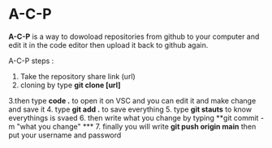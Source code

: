 # A-C-P

**A-C-P** is a way to dowoload repositories from github to your computer and edit it in the code editor then upload it back to github again.

A-C-P steps :

1. Take the repository share link (url)
2. cloning by type **git clone [url]**

3.then type **code .** to open it on VSC and you can edit it and make change and save it
4. type **git add .** to save everything
5. type **git stauts** to know everythings is svaed
6. then write what you change by typing **git commit -m "what you change" ***
7. finally you will write **git push origin main** then put your username and password


